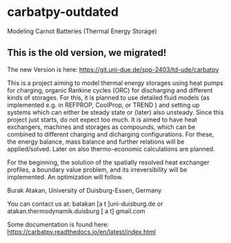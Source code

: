 # carbatpy-outdated
Modeling Carnot Batteries (Thermal Energy Storage)

## This is the old version, we migrated!
The new Version is here: https://git.uni-due.de/spp-2403/td-ude/carbatpy


This is a project aiming to model thermal energy storages using heat pumps for 
charging, organic Rankine cycles (ORC) for discharging and different kinds of 
storages.
For this, it is planned to use detailed fluid models (as implemented e.g. in 
REFPROP, CoolProp, or TREND ) and setting up systems which can either be steady 
state or (later) also unsteady.
Since this project just starts, do not expect too much.
It is aimed to have heat exchangers, machines and storages as compounds, which 
can be combined to different charging and dicharging configurations. For these, 
the energy balance, mass balance and further relations will be applied/solved.
Later on also thermo-economic calculations are planned.

For the beginning, the solution of the spatially resolved heat exchanger 
profiles, a  boundary value problem, and its irreversibility will be 
implemented. An optimization will follow. 


Burak Atakan, University of Duisburg-Essen, Germany

You can contact us at: batakan [a t ]uni-duisburg.de or atakan.thermodynamik.duisburg [ a t] gmail.com

Some documentation is found here: https://carbatpy.readthedocs.io/en/latest/index.html

